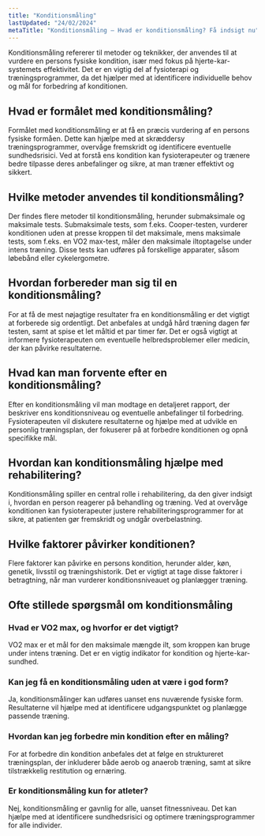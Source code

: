 ```yaml
---
title: "Konditionsmåling"
lastUpdated: "24/02/2024"
metaTitle: "Konditionsmåling – Hvad er konditionsmåling? Få indsigt nu"
---
```


Konditionsmåling refererer til metoder og teknikker, der anvendes til at vurdere en persons fysiske kondition, især med fokus på hjerte-kar-systemets effektivitet. Det er en vigtig del af fysioterapi og træningsprogrammer, da det hjælper med at identificere individuelle behov og mål for forbedring af konditionen.

## Hvad er formålet med konditionsmåling?

Formålet med konditionsmåling er at få en præcis vurdering af en persons fysiske formåen. Dette kan hjælpe med at skræddersy træningsprogrammer, overvåge fremskridt og identificere eventuelle sundhedsrisici. Ved at forstå ens kondition kan fysioterapeuter og trænere bedre tilpasse deres anbefalinger og sikre, at man træner effektivt og sikkert.

## Hvilke metoder anvendes til konditionsmåling?

Der findes flere metoder til konditionsmåling, herunder submaksimale og maksimale tests. Submaksimale tests, som f.eks. Cooper-testen, vurderer konditionen uden at presse kroppen til det maksimale, mens maksimale tests, som f.eks. en VO2 max-test, måler den maksimale iltoptagelse under intens træning. Disse tests kan udføres på forskellige apparater, såsom løbebånd eller cykelergometre.

## Hvordan forbereder man sig til en konditionsmåling?

For at få de mest nøjagtige resultater fra en konditionsmåling er det vigtigt at forberede sig ordentligt. Det anbefales at undgå hård træning dagen før testen, samt at spise et let måltid et par timer før. Det er også vigtigt at informere fysioterapeuten om eventuelle helbredsproblemer eller medicin, der kan påvirke resultaterne.

## Hvad kan man forvente efter en konditionsmåling?

Efter en konditionsmåling vil man modtage en detaljeret rapport, der beskriver ens konditionsniveau og eventuelle anbefalinger til forbedring. Fysioterapeuten vil diskutere resultaterne og hjælpe med at udvikle en personlig træningsplan, der fokuserer på at forbedre konditionen og opnå specifikke mål.

## Hvordan kan konditionsmåling hjælpe med rehabilitering?

Konditionsmåling spiller en central rolle i rehabilitering, da den giver indsigt i, hvordan en person reagerer på behandling og træning. Ved at overvåge konditionen kan fysioterapeuter justere rehabiliteringsprogrammer for at sikre, at patienten gør fremskridt og undgår overbelastning.

## Hvilke faktorer påvirker konditionen?

Flere faktorer kan påvirke en persons kondition, herunder alder, køn, genetik, livsstil og træningshistorik. Det er vigtigt at tage disse faktorer i betragtning, når man vurderer konditionsniveauet og planlægger træning.

## Ofte stillede spørgsmål om konditionsmåling

### Hvad er VO2 max, og hvorfor er det vigtigt?

VO2 max er et mål for den maksimale mængde ilt, som kroppen kan bruge under intens træning. Det er en vigtig indikator for kondition og hjerte-kar-sundhed.

### Kan jeg få en konditionsmåling uden at være i god form?

Ja, konditionsmålinger kan udføres uanset ens nuværende fysiske form. Resultaterne vil hjælpe med at identificere udgangspunktet og planlægge passende træning.

### Hvordan kan jeg forbedre min kondition efter en måling?

For at forbedre din kondition anbefales det at følge en struktureret træningsplan, der inkluderer både aerob og anaerob træning, samt at sikre tilstrækkelig restitution og ernæring.

### Er konditionsmåling kun for atleter?

Nej, konditionsmåling er gavnlig for alle, uanset fitnessniveau. Det kan hjælpe med at identificere sundhedsrisici og optimere træningsprogrammer for alle individer.